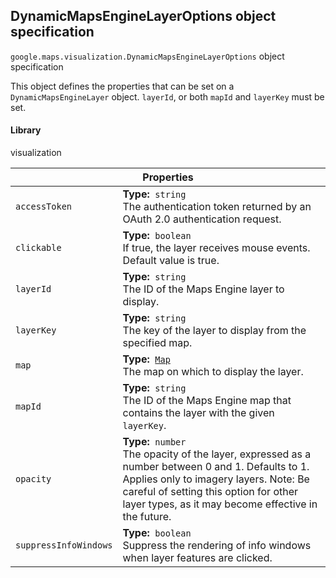 <h2 id="DynamicMapsEngineLayerOptions">
DynamicMapsEngineLayerOptions
object specification
</h2><p>
<code><span itemprop="path">google.maps.visualization</span>.<span itemprop="name">DynamicMapsEngineLayerOptions</span></code>
object specification
</p><p>This object defines the properties that can be set on a <code>DynamicMapsEngineLayer</code> object. <code>layerId</code>, or both <code>mapId</code> and <code>layerKey</code> must be set.</p><h4>Library</h4><p>visualization</p><table class="properties responsive" summary="interface DynamicMapsEngineLayerOptions - Properties">
<thead>
<tr><th colspan="2">Properties</th>
</tr></thead>
<tbody>
<tr>
<td><code>accessToken</code></td>
<td><div><strong>Type:</strong>&nbsp; <code>string</code></div>
<div class="desc">The authentication token returned by an OAuth 2.0 authentication request.</div></td>
</tr>
<tr>
<td><code>clickable</code></td>
<td><div><strong>Type:</strong>&nbsp; <code>boolean</code></div>
<div class="desc">If true, the layer receives mouse events. Default value is true.</div></td>
</tr>
<tr>
<td><code>layerId</code></td>
<td><div><strong>Type:</strong>&nbsp; <code>string</code></div>
<div class="desc">The ID of the Maps Engine layer to display.</div></td>
</tr>
<tr>
<td><code>layerKey</code></td>
<td><div><strong>Type:</strong>&nbsp; <code>string</code></div>
<div class="desc">The key of the layer to display from the specified map.</div></td>
</tr>
<tr>
<td><code>map</code></td>
<td><div><strong>Type:</strong>&nbsp; <code><a href="https://github.com/amenadiel/google-maps-documentation/blob/master/docs/Map.md">Map</a></code></div>
<div class="desc">The map on which to display the layer.</div></td>
</tr>
<tr>
<td><code>mapId</code></td>
<td><div><strong>Type:</strong>&nbsp; <code>string</code></div>
<div class="desc">The ID of the Maps Engine map that contains the layer with the given <code>layerKey</code>.</div></td>
</tr>
<tr>
<td><code>opacity</code></td>
<td><div><strong>Type:</strong>&nbsp; <code>number</code></div>
<div class="desc">The opacity of the layer, expressed as a number between 0 and 1. Defaults to 1. Applies only to imagery layers. Note: Be careful of setting this option for other layer types, as it may become effective in the future.</div></td>
</tr>
<tr>
<td><code>suppressInfoWindows</code></td>
<td><div><strong>Type:</strong>&nbsp; <code>boolean</code></div>
<div class="desc">Suppress the rendering of info windows when layer features are clicked.</div></td>
</tr>
</tbody>
</table>